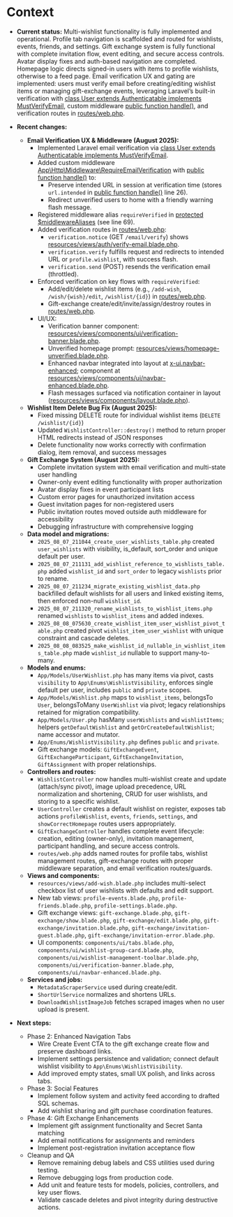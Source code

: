 # Context

*   **Current status:** Multi-wishlist functionality is fully implemented and operational. Profile tab navigation is scaffolded and routed for wishlists, events, friends, and settings. Gift exchange system is fully functional with complete invitation flow, event editing, and secure access controls. Avatar display fixes and auth-based navigation are completed. Homepage logic directs signed-in users with items to profile wishlists, otherwise to a feed page. Email verification UX and gating are implemented: users must verify email before creating/editing wishlist items or managing gift-exchange events, leveraging Laravel’s built-in verification with [class User extends Authenticatable implements MustVerifyEmail](app/Models/User.php:13), custom middleware [public function handle()](app/Http/Middleware/RequireEmailVerification.php:20), and verification routes in [routes/web.php](routes/web.php).

*   **Recent changes:**
    *   **Email Verification UX & Middleware (August 2025):**
        *   Implemented Laravel email verification via [class User extends Authenticatable implements MustVerifyEmail](app/Models/User.php:13).
        *   Added custom middleware [App\Http\Middleware\RequireEmailVerification](app/Http/Middleware/RequireEmailVerification.php) with [public function handle()](app/Http/Middleware/RequireEmailVerification.php:20) to:
            *   Preserve intended URL in session at verification time (stores `url.intended` in [public function handle()](app/Http/Middleware/RequireEmailVerification.php:20) line 26).
            *   Redirect unverified users to home with a friendly warning flash message.
        *   Registered middleware alias `requireVerified` in [protected $middlewareAliases](app/Http/Kernel.php:55) (see line 69).
        *   Added verification routes in [routes/web.php](routes/web.php):
            *   `verification.notice` (GET `/email/verify`) shows [resources/views/auth/verify-email.blade.php](resources/views/auth/verify-email.blade.php).
            *   `verification.verify` fulfills request and redirects to intended URL or `profile.wishlist`, with success flash.
            *   `verification.send` (POST) resends the verification email (throttled).
        *   Enforced verification on key flows with `requireVerified`:
            *   Add/edit/delete wishlist items (e.g., `/add-wish`, `/wish/{wish}/edit`, `/wishlist/{id}`) in [routes/web.php](routes/web.php:58).
            *   Gift-exchange create/edit/invite/assign/destroy routes in [routes/web.php](routes/web.php:96).
        *   UI/UX:
            *   Verification banner component: [resources/views/components/ui/verification-banner.blade.php](resources/views/components/ui/verification-banner.blade.php).
            *   Unverified homepage prompt: [resources/views/homepage-unverified.blade.php](resources/views/homepage-unverified.blade.php).
            *   Enhanced navbar integrated into layout at [x-ui.navbar-enhanced](resources/views/components/layout.blade.php:24); component at [resources/views/components/ui/navbar-enhanced.blade.php](resources/views/components/ui/navbar-enhanced.blade.php).
            *   Flash messages surfaced via notification container in layout ([resources/views/components/layout.blade.php](resources/views/components/layout.blade.php:31)).
    *   **Wishlist Item Delete Bug Fix (August 2025):**
        *   Fixed missing DELETE route for individual wishlist items (`DELETE /wishlist/{id}`)
        *   Updated `WishlistController::destroy()` method to return proper HTML redirects instead of JSON responses
        *   Delete functionality now works correctly with confirmation dialog, item removal, and success messages
    *   **Gift Exchange System (August 2025):**
        *   Complete invitation system with email verification and multi-state user handling
        *   Owner-only event editing functionality with proper authorization
        *   Avatar display fixes in event participant lists
        *   Custom error pages for unauthorized invitation access
        *   Guest invitation pages for non-registered users
        *   Public invitation routes moved outside auth middleware for accessibility
        *   Debugging infrastructure with comprehensive logging
    *   **Data model and migrations:**
        *   `2025_08_07_211044_create_user_wishlists_table.php` created `user_wishlists` with visibility, is_default, sort_order and unique default per user.
        *   `2025_08_07_211131_add_wishlist_reference_to_wishlists_table.php` added `wishlist_id` and `sort_order` to legacy `wishlists` prior to rename.
        *   `2025_08_07_211234_migrate_existing_wishlist_data.php` backfilled default wishlists for all users and linked existing items, then enforced non-null `wishlist_id`.
        *   `2025_08_07_211320_rename_wishlists_to_wishlist_items.php` renamed `wishlists` to `wishlist_items` and added indexes.
        *   `2025_08_08_075630_create_wishlist_item_user_wishlist_pivot_table.php` created pivot `wishlist_item_user_wishlist` with unique constraint and cascade deletes.
        *   `2025_08_08_083525_make_wishlist_id_nullable_in_wishlist_items_table.php` made `wishlist_id` nullable to support many-to-many.
    *   **Models and enums:**
        *   `App/Models/UserWishlist.php` has many items via pivot, casts `visibility` to `App\Enums\WishlistVisibility`, enforces single default per user, includes `public` and `private` scopes.
        *   `App/Models/Wishlist.php` maps to `wishlist_items`, belongsTo `User`, belongsToMany `UserWishlist` via pivot; legacy relationships retained for migration compatibility.
        *   `App/Models/User.php` hasMany `userWishlists` and `wishlistItems`; helpers `getDefaultWishlist` and `getOrCreateDefaultWishlist`; name accessor and mutator.
        *   `App/Enums/WishlistVisibility.php` defines `public` and `private`.
        *   Gift exchange models: `GiftExchangeEvent`, `GiftExchangeParticipant`, `GiftExchangeInvitation`, `GiftAssignment` with proper relationships.
    *   **Controllers and routes:**
        *   `WishlistController` now handles multi-wishlist create and update (attach/sync pivot), image upload precedence, URL normalization and shortening, CRUD for user wishlists, and storing to a specific wishlist.
        *   `UserController` creates a default wishlist on register, exposes tab actions `profileWishlist`, `events`, `friends`, `settings`, and `showCorrectHomepage` routes users appropriately.
        *   `GiftExchangeController` handles complete event lifecycle: creation, editing (owner-only), invitation management, participant handling, and secure access controls.
        *   `routes/web.php` adds named routes for profile tabs, wishlist management routes, gift-exchange routes with proper middleware separation, and email verification routes/guards.
    *   **Views and components:**
        *   `resources/views/add-wish.blade.php` includes multi-select checkbox list of user wishlists with defaults and edit support.
        *   New tab views: `profile-events.blade.php`, `profile-friends.blade.php`, `profile-settings.blade.php`.
        *   Gift exchange views: `gift-exchange.blade.php`, `gift-exchange/show.blade.php`, `gift-exchange/edit.blade.php`, `gift-exchange/invitation.blade.php`, `gift-exchange/invitation-guest.blade.php`, `gift-exchange/invitation-error.blade.php`.
        *   UI components: `components/ui/tabs.blade.php`, `components/ui/wishlist-group-card.blade.php`, `components/ui/wishlist-management-toolbar.blade.php`, `components/ui/verification-banner.blade.php`, `components/ui/navbar-enhanced.blade.php`.
    *   **Services and jobs:**
        *   `MetadataScraperService` used during create/edit.
        *   `ShortUrlService` normalizes and shortens URLs.
        *   `DownloadWishlistImageJob` fetches scraped images when no user upload is present.

*   **Next steps:**
    *   Phase 2: Enhanced Navigation Tabs
        *   Wire Create Event CTA to the gift exchange create flow and preserve dashboard links.
        *   Implement settings persistence and validation; connect default wishlist visibility to `App\Enums\WishlistVisibility`.
        *   Add improved empty states, small UX polish, and links across tabs.
    *   Phase 3: Social Features
        *   Implement follow system and activity feed according to drafted SQL schemas.
        *   Add wishlist sharing and gift purchase coordination features.
    *   Phase 4: Gift Exchange Enhancements
        *   Implement gift assignment functionality and Secret Santa matching
        *   Add email notifications for assignments and reminders
        *   Implement post-registration invitation acceptance flow
    *   Cleanup and QA
        *   Remove remaining debug labels and CSS utilities used during testing.
        *   Remove debugging logs from production code.
        *   Add unit and feature tests for models, policies, controllers, and key user flows.
        *   Validate cascade deletes and pivot integrity during destructive actions.